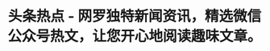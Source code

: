 ---
description: 看后小编是没热起来，不过据说是因为民众层次不行，不是头条的技术不行。
layout: post
results:
- primaryGenreName: News
  version: '1.0'
  genreIds:
  - '6009'
  - '6005'
  formattedPrice: 免费
  artworkUrl60: http://is2.mzstatic.com/image/thumb/Purple69/v4/e3/05/fb/e305fb74-7139-29fc-1bd3-4c0f3ee10bf5/source/60x60bb.jpg
  userRatingCountForCurrentVersion: 44
  minimumOsVersion: '7.0'
  appletvScreenshotUrls: []
  sellerName: Zhuofan Wu
  supportedDevices:
  - iPhone4
  - iPad2Wifi
  - iPad23G
  - iPhone4S
  - iPadThirdGen
  - iPadThirdGen4G
  - iPhone5
  - iPodTouchFifthGen
  - iPadFourthGen
  - iPadFourthGen4G
  - iPadMini
  - iPadMini4G
  - iPhone5c
  - iPhone5s
  - iPhone6
  - iPhone6Plus
  - iPodTouchSixthGen
  genres:
  - 新闻
  - 社交
  currentVersionReleaseDate: '2016-04-26T23:59:52Z'
  trackName: 头条热点 - 网罗独特新闻资讯，精选微信公众号热文，让您开心地阅读趣味文章。
  isVppDeviceBasedLicensingEnabled: true
  description: "头条热点，汇聚各方微信公众号独特观点，搜集微信热门话题，打破传统阅读模式，个性定制，随心所阅，双重阅读模式体验，您的首席信息官。
    \n\n产品特色：\n@即视风格，简洁直观 \n打破传统浏览模式，瀑布流与列表自由切换。\n\n@个性化定制，随心所阅 \n话题涵盖时事、财经、科技、体育、娱乐、生活、潮流、旅行、健康和养生等热门频道，个性化订阅特色频道，海量内容实时更新。
    \n\n@微信热文精选，不看你就OUT了 \n为您推荐具有独特价值的微信热文、微信爆文及朋友圈热门话题，朋友圈预言帝非您莫属。 \n\n@各路观点，英雄所见不同\n汇集各路名人、大V、网红的即时动态，观点精辟独到，百家争鸣。让你吐槽有深度，分享有热度。\n\n还等什么？快来分享您喜欢的热点文章，刷爆朋友圈吧！"
  price: 0
  trackId: 1084211087
  releaseDate: '2016-04-26T23:59:52Z'
  advisories:
  - 偶尔/轻微的成人/性暗示题材
  - 无限制网页访问
  - 偶尔/轻微的色情内容或裸露
  - 偶尔/轻微的惊悚/恐怖题材
  screenshotUrls:
  - http://a2.mzstatic.com/us/r30/Purple49/v4/11/56/26/11562670-9fec-db0a-d893-f8ccb196e2e6/screen1136x1136.jpeg
  - http://a2.mzstatic.com/us/r30/Purple49/v4/78/ac/55/78ac5538-0630-58e7-70b5-311c065f4dad/screen1136x1136.jpeg
  - http://a5.mzstatic.com/us/r30/Purple49/v4/b4/59/38/b4593880-8521-a6cc-f7ac-dad397c37ae2/screen1136x1136.jpeg
  - http://a3.mzstatic.com/us/r30/Purple49/v4/c9/1e/81/c91e81a8-e810-c562-b47a-c8927cac88f0/screen1136x1136.jpeg
  artistViewUrl: https://itunes.apple.com/cn/developer/zhuofan-wu/id1084211086?uo=4
  primaryGenreId: 6009
  userRatingCount: 44
  averageUserRatingForCurrentVersion: 5
  kind: software
  fileSizeBytes: '13918769'
  bundleId: com.happytimetech.hotspotapp
  trackContentRating: 17+
  trackCensoredName: 头条热点 - 网罗独特新闻资讯，精选微信公众号热文，让您开心地阅读趣味文章。
  contentAdvisoryRating: 17+
  isGameCenterEnabled: false
  artistName: Zhuofan Wu
  languageCodesISO2A:
  - EN
  - ZH
  averageUserRating: 5
  features:
  - iosUniversal
  wrapperType: software
  artworkUrl512: http://is2.mzstatic.com/image/thumb/Purple69/v4/e3/05/fb/e305fb74-7139-29fc-1bd3-4c0f3ee10bf5/source/512x512bb.jpg
  artworkUrl100: http://is2.mzstatic.com/image/thumb/Purple69/v4/e3/05/fb/e305fb74-7139-29fc-1bd3-4c0f3ee10bf5/source/100x100bb.jpg
  trackViewUrl: https://geo.itunes.apple.com/cn/app/tou-tiao-re-dian-wang-luo/id1084211087?mt=8&uo=4
  artistId: 1084211086
  currency: CNY
  ipadScreenshotUrls:
  - http://a1.mzstatic.com/us/r30/Purple49/v4/54/16/3d/54163d96-0f6f-97e6-eb0e-42eb136af15a/screen480x480.jpeg
  - http://a5.mzstatic.com/us/r30/Purple49/v4/65/ae/32/65ae3246-b8ea-29fe-7bd8-875f8104393f/screen480x480.jpeg
  - http://a1.mzstatic.com/us/r30/Purple49/v4/98/7d/85/987d85c5-9ce6-00ec-7f7f-2760d4f30d4e/screen480x480.jpeg
  - http://a5.mzstatic.com/us/r30/Purple49/v4/69/2b/09/692b0959-baa7-75b1-192c-d5fb16d7cbcc/screen480x480.jpeg
category: 新闻
tags: tag1
resultCount: 1
title: 头条热点 - 网罗独特新闻资讯，精选微信公众号热文，让您开心地阅读趣味文章。

---